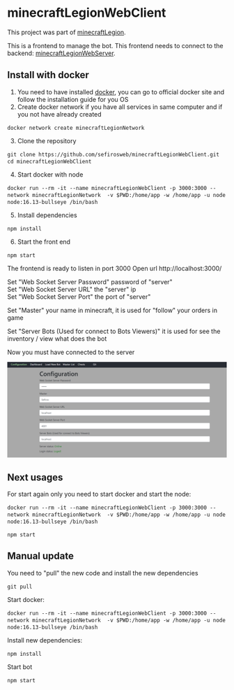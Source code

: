 # minecraftLegionWebClient

This project was part of [minecraftLegion](https://github.com/sefirosweb/minecraftLegion).

This is a frontend to manage the bot. This frontend needs to connect to the backend: [minecraftLegionWebServer](https://github.com/sefirosweb/minecraftLegionWebServer).

## Install with docker

1. You need to have installed [docker](https://docs.docker.com/desktop/windows/wsl/), you can go to official docker site and follow the installation guide for you OS
2. Create docker network if you have all services in same computer and if you not have already created

```
docker network create minecraftLegionNetwork
```

3. Clone the repository

```
git clone https://github.com/sefirosweb/minecraftLegionWebClient.git
cd minecraftLegionWebClient
```

4. Start docker with node

```
docker run --rm -it --name minecraftLegionWebClient -p 3000:3000 --network minecraftLegionNetwork  -v $PWD:/home/app -w /home/app -u node node:16.13-bullseye /bin/bash
```

5. Install dependencies

```
npm install
```

6. Start the front end

```
npm start
```

The frontend is ready to listen in port 3000
Open url http://localhost:3000/

Set "Web Socket Server Password" password of "server" \
Set "Web Socket Server URL" the "server" ip \
Set "Web Socket Server Port" the port of "server"

Set "Master" your name in minecraft, it is used for "follow" your orders in game

Set "Server Bots (Used for connect to Bots Viewers)" it is used for see the inventory / view what does the bot

Now you must have connected to the server

![image](https://raw.githubusercontent.com/sefirosweb/minecraftLegionWebClient/master/docs/conection.png)

## Next usages

For start again only you need to start docker and start the node:

```
docker run --rm -it --name minecraftLegionWebClient -p 3000:3000 --network minecraftLegionNetwork  -v $PWD:/home/app -w /home/app -u node node:16.13-bullseye /bin/bash
```

```
npm start
```

## Manual update

You need to "pull" the new code and install the new dependencies

```
git pull
```

Start docker:

```
docker run --rm -it --name minecraftLegionWebClient -p 3000:3000 --network minecraftLegionNetwork  -v $PWD:/home/app -w /home/app -u node node:16.13-bullseye /bin/bash
```

Install new dependencies:

```
npm install
```

Start bot

```
npm start
```
